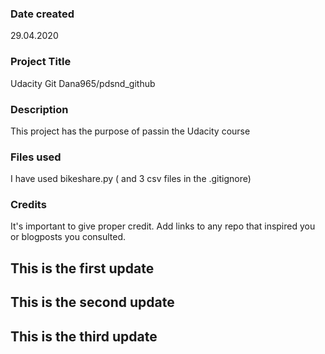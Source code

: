 ### Date created
29.04.2020

### Project Title
Udacity Git Dana965/pdsnd_github

### Description
This project  has the purpose of passin the Udacity course

### Files used
I have used bikeshare.py ( and 3 csv files in the .gitignore)

### Credits
It's important to give proper credit. Add links to any repo that inspired you or blogposts you consulted.

## This is the first update

## This is the second update

## This is the third update

